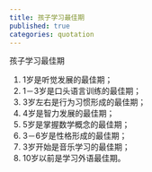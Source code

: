 ```yaml
---
title: 孩子学习最佳期
published: true
categories: quotation
---
```


孩子学习最佳期
1. 1岁是听觉发展的最佳期；
1. 1－3岁是口头语言训练的最佳期；
1. 3岁左右是行为习惯形成的最佳期；
1. 4岁是智力发展的最佳期；
1. 5岁是掌握数学概念的最佳期；
1. 3－6岁是性格形成的最佳期；
1. 3岁开始是音乐学习的最佳期；
1. 10岁以前是学习外语最佳期。